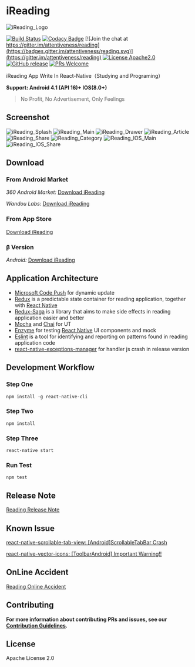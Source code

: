 # iReading

![iReading_Logo](./Reading_Logo.png)

[![Build Status](https://travis-ci.org/attentiveness/reading.svg?branch=master)](https://travis-ci.org/attentiveness/reading)
[![Codacy Badge](https://api.codacy.com/project/badge/Grade/0c70a6d2338348c982ba3336d31da478)](https://www.codacy.com/app/403164405/reading?utm_source=github.com&amp;utm_medium=referral&amp;utm_content=attentiveness/reading&amp;utm_campaign=Badge_Grade)
[![Join the chat at https://gitter.im/attentiveness/reading](https://badges.gitter.im/attentiveness/reading.svg)](https://gitter.im/attentiveness/reading)
[![License Apache2.0](https://img.shields.io/hexpm/l/plug.svg)](https://raw.githubusercontent.com/attentiveness/reading/master/LICENSE)
[![GitHub release](https://img.shields.io/github/release/attentiveness/reading.svg?maxAge=2592000?style=flat-square)](https://github.com/attentiveness/reading/releases)
[![PRs Welcome](https://img.shields.io/badge/PRs-welcome-brightgreen.svg)](https://github.com/attentiveness/reading/pulls)

iReading App Write In React-Native（Studying and Programing）

**Support: Android 4.1 (API 16)+   IOS(8.0+)**

> No Profit, No Advertisement, Only Feelings

## Screenshot

![iReading_Splash](./screenshot/Reading_Splash.jpg) ![iReading_Main](./screenshot/Reading_Main.png)
![iReading_Drawer](./screenshot/Reading_Drawer.png) ![iReading_Article](./screenshot/Reading_Article.jpg)
![iReading_Share](./screenshot/Reading_Share.jpg) ![iReading_Category](./screenshot/Reading_Category.png)
![iReading_IOS_Main](./screenshot/Reading_IOS_Main.png) ![iReading_IOS_Share](./screenshot/Reading_IOS_Share.jpeg)

## Download

### From Android Market

*360 Android Market:* [Download iReading](http://zhushou.360.cn/detail/index/soft_id/3217938?recrefer=SE_D_Reading)

*Wandou Labs:* [Download iReading](http://www.wandoujia.com/apps/com.reading)

### From App Store

[Download iReading](https://itunes.apple.com/cn/app/ireading/id1135411121?l=zh&ls=1&mt=8)

### β Version

*Android:* [Download iReading](http://fir.im/w7gu)

## Application Architecture

* [Microsoft Code Push](https://github.com/Microsoft/react-native-code-push) for dynamic update
* [Redux](https://github.com/reactjs/redux) is a predictable state container for reading application, together with [React Native](https://github.com/facebook/react-native)
* [Redux-Saga](https://github.com/yelouafi/redux-saga/) is a library that aims to make side effects in reading application easier and better
* [Mocha](https://mochajs.org/) and [Chai](http://chaijs.com/) for UT
* [Enzyme](https://github.com/airbnb/enzyme) for testing [React Native](https://github.com/facebook/react-native) UI components and mock
* [Eslint](https://github.com/eslint/eslint) is a tool for identifying and reporting on patterns found in reading application code
* [react-native-exceptions-manager](https://github.com/Richard-Cao/react-native-exceptions-manager) for handler js crash in release version

## Development Workflow

### Step One

```
npm install -g react-native-cli
```
### Step Two

```
npm install
```
### Step Three

```
react-native start
```
### Run Test

```
npm test
```
## Release Note

[Reading Release Note](https://github.com/attentiveness/reading/releases)

## Known Issue
[react-native-scrollable-tab-view: [Android]ScrollableTabBar Crash](https://github.com/skv-headless/react-native-scrollable-tab-view/issues/328)

[react-native-vector-icons: [ToolbarAndroid] Important Warning!!](https://github.com/oblador/react-native-vector-icons/issues/278)

## OnLine Accident

[Reading Online Accident](./Reading_OnLine_Accident.md)

## Contributing

**For more information about contributing PRs and issues, see our [Contribution Guidelines](https://github.com/attentiveness/reading/blob/master/CONTRIBUTING.md).**

## License

Apache License 2.0
